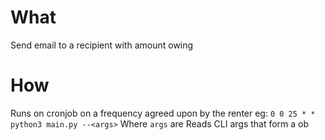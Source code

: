 # What
Send email to a recipient with amount owing

# How
Runs on cronjob on a frequency agreed upon by the renter eg:
`0 0 25 * * python3 main.py --<args>`
Where `args` are
Reads CLI args that form a ob
